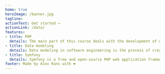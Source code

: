 ```yaml
---
home: true
heroImage: /banner.jpg
tagline: 
actionText: Get started →
actionLink: /data/
features:
- title: PHP
  details: The main part of this course deals with the development of web applications using Symfony. However, this course also contains a short introduction to PHP (in which we focus on the bare essentials of the language, needed for developing Laravel applications).
- title: Data modeling
  details: Data modeling in software engineering is the process of creating a data model for an information system by applying certain formal techniques. In this course we will learn about entities, relationships, ERP-diagrams and Doctrine.
- title: Symfony
  details: Symfony is a free and open-source PHP web application framework and a set of reusable PHP component libraries.
footer: Made by Alex Rans with ❤️
---
```

